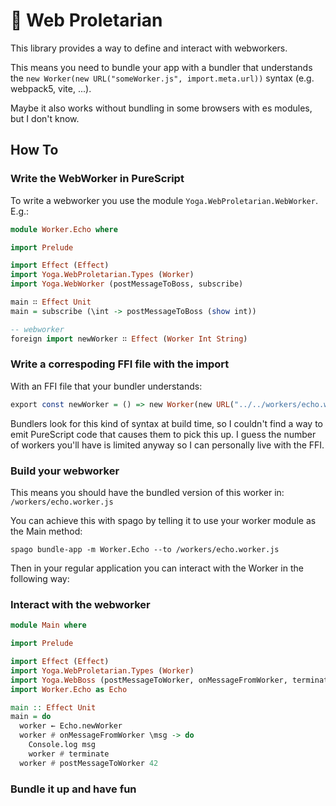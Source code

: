# 🐝 Web Proletarian

This library provides a way to define and interact with webworkers.

This means you need to bundle your app with a bundler that understands the
`new Worker(new URL("someWorker.js", import.meta.url))` syntax (e.g. webpack5, vite, ...).

Maybe it also works without bundling in some browsers with es modules, but I don't know.


## How To

### Write the WebWorker in PureScript
To write a webworker you use the module `Yoga.WebProletarian.WebWorker`.
E.g.:

```purs
module Worker.Echo where

import Prelude

import Effect (Effect)
import Yoga.WebProletarian.Types (Worker)
import Yoga.WebWorker (postMessageToBoss, subscribe)

main ∷ Effect Unit
main = subscribe (\int -> postMessageToBoss (show int))

-- webworker
foreign import newWorker ∷ Effect (Worker Int String)
```

### Write a correspoding FFI file with the import
With an FFI file that your bundler understands:
```purs
export const newWorker = () => new Worker(new URL("../../workers/echo.worker.js", import.meta.url))
```

Bundlers look for this kind of syntax at build time, so I couldn't find a way to 
emit PureScript code that causes them to pick this up.
I guess the number of workers you'll have is limited anyway so I can personally live with the FFI.

### Build your webworker

This means you should have the bundled version of this worker in: `/workers/echo.worker.js`

You can achieve this with spago by telling it to use your worker module as the Main method:

```
spago bundle-app -m Worker.Echo --to /workers/echo.worker.js
```

Then in your regular application you can interact with the Worker in the following way:

### Interact with the webworker

```purs
module Main where

import Prelude

import Effect (Effect)
import Yoga.WebProletarian.Types (Worker)
import Yoga.WebBoss (postMessageToWorker, onMessageFromWorker, terminate)
import Worker.Echo as Echo

main :: Effect Unit
main = do
  worker ← Echo.newWorker
  worker # onMessageFromWorker \msg -> do 
    Console.log msg
    worker # terminate
  worker # postMessageToWorker 42
```

### Bundle it up and have fun
